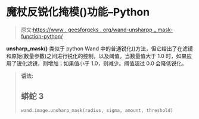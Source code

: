 # 魔杖反锐化掩模()功能–Python

> 原文:[https://www . geesforgeks . org/wand-unsharpp _ mask-function-python/](https://www.geeksforgeeks.org/wand-unsharp_mask-function-python/)

**unsharp_mask()** 类似于 python Wand 中的普通锐化()方法，但它给出了在滤镜和原始(数量参数)之间进行锐化的控制，以及阈值。当数量值大于 1.0 时，如果应用了锐化滤镜，则增加；如果值小于 1.0，则减少。阈值超过 0.0 会降低锐化。

> **语法:**
> 
> ## 蟒蛇 3
> 
> ```
> wand.image.unsharp_mask(radius, sigma, amount, threshold)
> ```